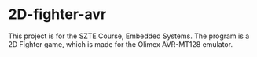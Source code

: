 # 2D-fighter-avr
This project is for the SZTE Course, Embedded Systems. The program is a 2D Fighter game, which is made for the Olimex AVR-MT128 emulator.
